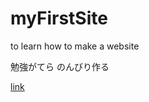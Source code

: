 # myFirstSite
to learn how to make a website

勉強がてら
のんびり作る

[link](https://osora0302.github.io/myFirstSite/)
